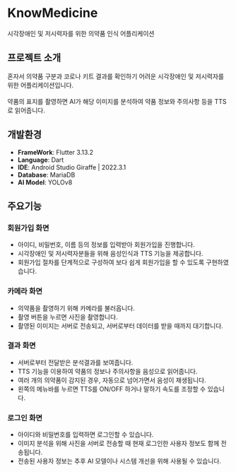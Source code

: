 # KnowMedicine

시각장애인 및 저시력자를 위한 의약품 인식 어플리케이션

## 프로젝트 소개
혼자서 의약품 구분과 코로나 키트 결과를 확인하기 어려운 시각장애인 및 저시력자를 위한 어플리케이션입니다.<br><br>
약품의 표지를 촬영하면 AI가 해당 이미지를 분석하여 약품 정보와 주의사항 등을 TTS로 읽어줍니다.

## 개발환경
- **FrameWork**: Flutter 3.13.2
- **Language**: Dart
- **IDE**: Android Studio Giraffe | 2022.3.1
- **Database**: MariaDB
- **AI Model**: YOLOv8

## 주요기능
### 회원가입 화면
- 아이디, 비밀번호, 이름 등의 정보를 입력받아 회원가입을 진행합니다.
- 시각장애인 및 저시력자분들을 위해 음성인식과 TTS 기능을 제공합니다.
- 회원가입 절차를 단계적으로 구성하여 보다 쉽게 회원가입을 할 수 있도록 구현하였습니다.

### 카메라 화면
- 의약품을 촬영하기 위해 카메라를 불러옵니다.
- 촬영 버튼을 누르면 사진을 촬영합니다.
- 촬영된 이미지는 서버로 전송되고, 서버로부터 데이터를 받을 때까지 대기합니다.

### 결과 화면
- 서버로부터 전달받은 분석결과를 보여줍니다.
- TTS 기능을 이용하여 약품의 정보나 주의사항을 음성으로 읽어줍니다.
- 여러 개의 의약품이 감지된 경우, 자동으로 넘어가면서 음성이 재생됩니다.
- 왼쪽의 메뉴바를 누르면 TTS를 ON/OFF 하거나 말하기 속도를 조정할 수 있습니다.

### 로그인 화면
- 아이디와 비밀번호를 입력하면 로그인할 수 있습니다.
- 이미지 분석을 위해 사진을 서버로 전송할 때 현재 로그인한 사용자 정보도 함께 전송됩니다.
- 전송된 사용자 정보는 추후 AI 모델이나 시스템 개선을 위해 사용될 수 있습니다.



